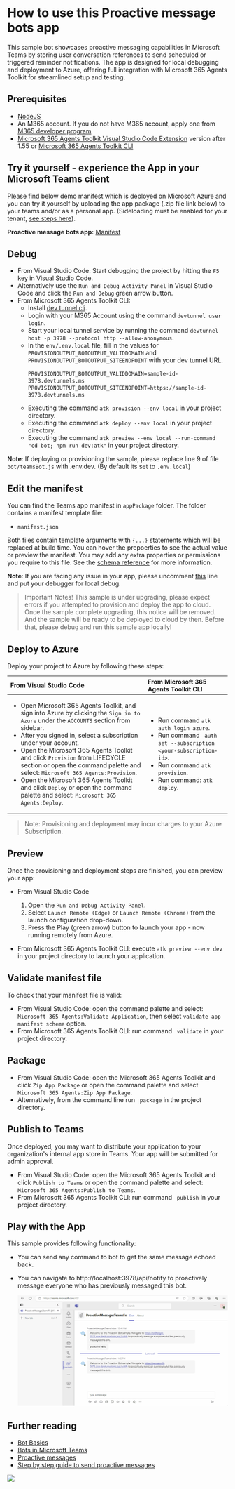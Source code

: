 # How to use this Proactive message bots app

This sample bot showcases proactive messaging capabilities in Microsoft Teams by storing user conversation references to send scheduled or triggered reminder notifications. The app is designed for local debugging and deployment to Azure, offering full integration with Microsoft 365 Agents Toolkit for streamlined setup and testing.

## Prerequisites

- [NodeJS](https://nodejs.org/en/)
- An M365 account. If you do not have M365 account, apply one from [M365 developer program](https://developer.microsoft.com/en-us/microsoft-365/dev-program)
- [Microsoft 365 Agents Toolkit Visual Studio Code Extension](https://aka.ms/teams-toolkit) version after 1.55 or [Microsoft 365 Agents Toolkit CLI](https://aka.ms/teams-toolkit-cli)

## Try it yourself - experience the App in your Microsoft Teams client
Please find below demo manifest which is deployed on Microsoft Azure and you can try it yourself by uploading the app package (.zip file link below) to your teams and/or as a personal app. (Sideloading must be enabled for your tenant, [see steps here](https://docs.microsoft.com/microsoftteams/platform/concepts/build-and-test/prepare-your-o365-tenant#enable-custom-teams-apps-and-turn-on-custom-app-uploading)).

**Proactive message bots app:** [Manifest](/samples/bot-proactive-messaging-teamsfx/demo-manifest/bot-proactive-messaging-teamsfx.zip)

## Debug

- From Visual Studio Code: Start debugging the project by hitting the `F5` key in Visual Studio Code. 
- Alternatively use the `Run and Debug Activity Panel` in Visual Studio Code and click the `Run and Debug` green arrow button.
- From Microsoft 365 Agents Toolkit CLI:
  - Install [dev tunnel cli](https://aka.ms/teamsfx-install-dev-tunnel).
  - Login with your M365 Account using the command `devtunnel user login`.
  - Start your local tunnel service by running the command `devtunnel host -p 3978 --protocol http --allow-anonymous`.
  - In the `env/.env.local` file, fill in the values for `PROVISIONOUTPUT_BOTOUTPUT_VALIDDOMAIN` and `PROVISIONOUTPUT_BOTOUTPUT_SITEENDPOINT` with your dev tunnel URL.
    ```
    PROVISIONOUTPUT_BOTOUTPUT_VALIDDOMAIN=sample-id-3978.devtunnels.ms
    PROVISIONOUTPUT_BOTOUTPUT_SITEENDPOINT=https://sample-id-3978.devtunnels.ms
    ```
  - Executing the command `atk provision --env local` in your project directory.
  - Executing the command `atk deploy --env local` in your project directory.
  - Executing the command `atk preview --env local --run-command "cd bot; npm run dev:atk"` in your project directory.

**Note**: If deploying or provisioning the sample, please replace line 9 of file `bot/teamsBot.js` with .env.dev. (By default its set to `.env.local`)

## Edit the manifest

You can find the Teams app manifest in `appPackage` folder. The folder contains a manifest template file:
* `manifest.json`

Both files contain template arguments with `{...}` statements which will be replaced at build time. You can hover the prepoerties to see the actual value or preview the manifest. You may add any extra properties or permissions you require to this file. See the [schema reference](https://docs.microsoft.com/en-us/microsoftteams/platform/resources/schema/manifest-schema) for more information.

**Note**: If you are facing any issue in your app, please uncomment [this](https://github.com/OfficeDev/Microsoft-Teams-Samples/blob/main/samples/bot-proactive-messaging-teamsfx/bot/index.js#L28) line and put your debugger for local debug.

> Important Notes! This sample is under upgrading, please expect errors if you attempted to provision and deploy the app to cloud.
> Once the sample complete upgrading, this notice will be removed. And the sample will be ready to be deployed to cloud by then.
> Before that, please debug and run this sample app locally!
> 
## Deploy to Azure

Deploy your project to Azure by following these steps:

| From Visual Studio Code                                                                                                                                                                                                                                                                                                                                                  | From Microsoft 365 Agents Toolkit CLI                                                                                                                                                                                                                    |
| :----------------------------------------------------------------------------------------------------------------------------------------------------------------------------------------------------------------------------------------------------------------------------------------------------------------------------------------------------------------------- | :---------------------------------------------------------------------------------------------------------------------------------------------------------------------------------------------------------------------------------- |
| <ul><li>Open Microsoft 365 Agents Toolkit, and sign into Azure by clicking the `Sign in to Azure` under the `ACCOUNTS` section from sidebar.</li> <li>After you signed in, select a subscription under your account.</li><li>Open the Microsoft 365 Agents Toolkit and click `Provision` from LIFECYCLE section or open the command palette and select: `Microsoft 365 Agents:Provision`.</li><li>Open the Microsoft 365 Agents Toolkit and click `Deploy` or open the command palette and select: `Microsoft 365 Agents:Deploy`.</li></ul> | <ul> <li>Run command `atk auth login azure`.</li> <li>Run command ` auth set --subscription <your-subscription-id>`.</li> <li> Run command `atk provision`.</li> <li>Run command: `atk deploy`. </li></ul> |

> Note: Provisioning and deployment may incur charges to your Azure Subscription.

## Preview

Once the provisioning and deployment steps are finished, you can preview your app:

- From Visual Studio Code

  1. Open the `Run and Debug Activity Panel`.
  1. Select `Launch Remote (Edge)` or `Launch Remote (Chrome)` from the launch configuration drop-down.
  1. Press the Play (green arrow) button to launch your app - now running remotely from Azure.

- From Microsoft 365 Agents Toolkit CLI: execute `atk preview --env dev` in your project directory to launch your application.

## Validate manifest file

To check that your manifest file is valid:

- From Visual Studio Code: open the command palette and select: `Microsoft 365 Agents:Validate Application`, then select `validate app manifest schema` option.
- From Microsoft 365 Agents Toolkit CLI: run command ` validate` in your project directory.

## Package

- From Visual Studio Code: open the Microsoft 365 Agents Toolkit and click `Zip App Package` or open the command palette and select `Microsoft 365 Agents:Zip App Package`.
- Alternatively, from the command line run ` package` in the project directory.

## Publish to Teams

Once deployed, you may want to distribute your application to your organization's internal app store in Teams. Your app will be submitted for admin approval.

- From Visual Studio Code: open the Microsoft 365 Agents Toolkit and click `Publish to Teams` or open the command palette and select: `Microsoft 365 Agents:Publish to Teams`.
- From Microsoft 365 Agents Toolkit CLI: run command ` publish` in your project directory.

## Play with the App

This sample provides following functionality:

- You can send any command to bot to get the same message echoed back.

- You can navigate to http://localhost:3978/api/notify to proactively message everyone who has previously messaged this bot.

  ![ShareMessage](./images/send-proactive-messages.gif)


## Further reading

- [Bot Basics](https://docs.microsoft.com/azure/bot-service/bot-builder-basics?view=azure-bot-service-4.0)
- [Bots in Microsoft Teams](https://docs.microsoft.com/microsoftteams/platform/bots/what-are-bots)
- [Proactive messages](https://docs.microsoft.com/en-us/microsoftteams/platform/bots/how-to/conversations/send-proactive-messages?tabs=dotnet)
- [Step by step guide to send proactive messages](https://docs.microsoft.com/en-us/microsoftteams/platform/sbs-send-proactive)

<img src="https://pnptelemetry.azurewebsites.net/microsoft-teams-samples/samples/bot-proactive-messaging-teamsfx-Python" />
